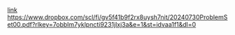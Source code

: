 

[link](https://www.dropbox.com/scl/fi/gv5f41b9f2rx8uysh7nit/20240730ProblemSet00.pdf?rlkey=7obblm7yklpncti9231jlxj3a&e=1&st=idvaa1f1&dl=0)
https://www.dropbox.com/scl/fi/gv5f41b9f2rx8uysh7nit/20240730ProblemSet00.pdf?rlkey=7obblm7yklpncti9231jlxj3a&e=1&st=idvaa1f1&dl=0
